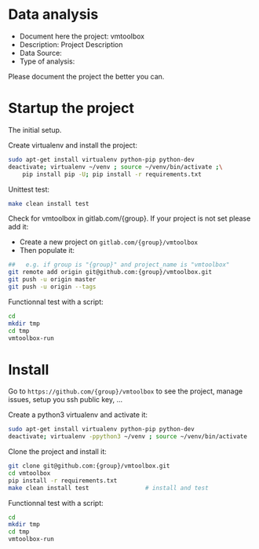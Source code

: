 # Data analysis
- Document here the project: vmtoolbox
- Description: Project Description
- Data Source:
- Type of analysis:

Please document the project the better you can.

# Startup the project

The initial setup.

Create virtualenv and install the project:
```bash
sudo apt-get install virtualenv python-pip python-dev
deactivate; virtualenv ~/venv ; source ~/venv/bin/activate ;\
    pip install pip -U; pip install -r requirements.txt
```

Unittest test:
```bash
make clean install test
```

Check for vmtoolbox in gitlab.com/{group}.
If your project is not set please add it:

- Create a new project on `gitlab.com/{group}/vmtoolbox`
- Then populate it:

```bash
##   e.g. if group is "{group}" and project_name is "vmtoolbox"
git remote add origin git@github.com:{group}/vmtoolbox.git
git push -u origin master
git push -u origin --tags
```

Functionnal test with a script:

```bash
cd
mkdir tmp
cd tmp
vmtoolbox-run
```

# Install

Go to `https://github.com/{group}/vmtoolbox` to see the project, manage issues,
setup you ssh public key, ...

Create a python3 virtualenv and activate it:

```bash
sudo apt-get install virtualenv python-pip python-dev
deactivate; virtualenv -ppython3 ~/venv ; source ~/venv/bin/activate
```

Clone the project and install it:

```bash
git clone git@github.com:{group}/vmtoolbox.git
cd vmtoolbox
pip install -r requirements.txt
make clean install test                # install and test
```
Functionnal test with a script:

```bash
cd
mkdir tmp
cd tmp
vmtoolbox-run
```
